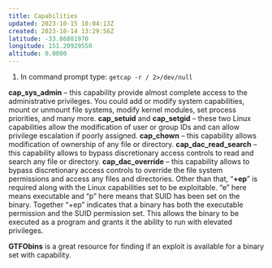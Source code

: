 ```yaml
---
title: Capabilities
updated: 2023-10-15 10:04:13Z
created: 2023-10-14 13:29:56Z
latitude: -33.86881970
longitude: 151.20929550
altitude: 0.0000
---
```


1. In command prompt type: `getcap -r / 2>/dev/null`

**cap_sys_admin** – this capability provide almost complete access to the administrative privileges. You could add or modify system capabilities, mount or unmount file systems, modify kernel modules, set process priorities, and many more.
**cap_setuid** and **cap_setgid** – these two Linux capabilities allow the modification of user or group IDs and can allow privilege escalation if poorly assigned.
**cap_chown** – this capability allows modification of ownership of any file or directory.
**cap_dac_read_search** – this capability allows to bypass discretionary access controls to read and search any file or directory.
**cap_dac_override** – this capability allows to bypass discretionary access controls to override the file system permissions and access any files and directories.
Other than that, “**+ep**” is required along with the Linux capabilities set to be exploitable. “e” here means executable and “p” here means that SUID has been set on the binary. Together “+ep” indicates that a binary has both the executable permission and the SUID permission set. This allows the binary to be executed as a program and grants it the ability to run with elevated privileges.

**GTFObins** is a great resource for finding if an exploit is available for a binary set with capability.


